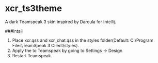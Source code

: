 # xcr_ts3theme
A dark Teamspeak 3 skin inspired by Darcula for Intellij.

###Intall
1. Place xcr.qss and xcr_chat.qss in the styles folder(Default: C:\Program Files\TeamSpeak 3 Client\styles).
2. Apply the to Teamspeak by going to Settings -> Design.
3. Restart Teamspeak.
